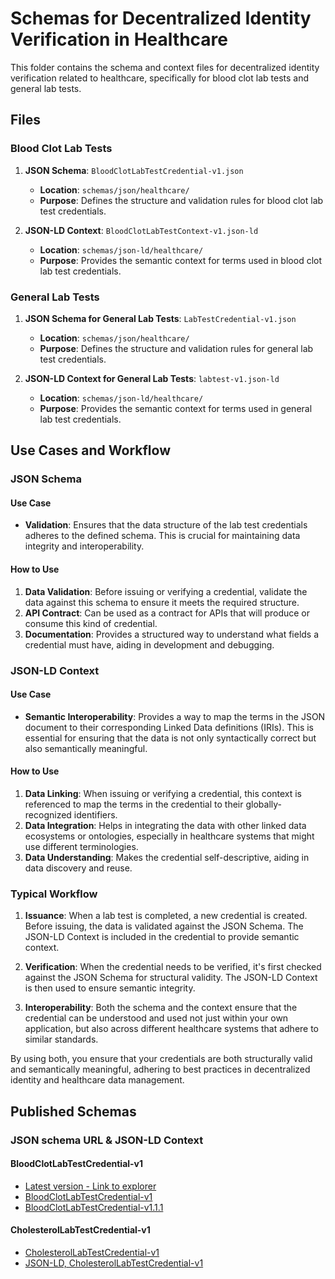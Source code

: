 # Schemas for Decentralized Identity Verification in Healthcare

This folder contains the schema and context files for decentralized identity verification related to healthcare, specifically for blood clot lab tests and general lab tests.

## Files

### Blood Clot Lab Tests

1. **JSON Schema**: `BloodClotLabTestCredential-v1.json`  
   - **Location**: `schemas/json/healthcare/`
   - **Purpose**: Defines the structure and validation rules for blood clot lab test credentials.
   
2. **JSON-LD Context**: `BloodClotLabTestContext-v1.json-ld`  
   - **Location**: `schemas/json-ld/healthcare/`
   - **Purpose**: Provides the semantic context for terms used in blood clot lab test credentials.

### General Lab Tests

1. **JSON Schema for General Lab Tests**: `LabTestCredential-v1.json`  
   - **Location**: `schemas/json/healthcare/`
   - **Purpose**: Defines the structure and validation rules for general lab test credentials.

2. **JSON-LD Context for General Lab Tests**: `labtest-v1.json-ld`  
   - **Location**: `schemas/json-ld/healthcare/`
   - **Purpose**: Provides the semantic context for terms used in general lab test credentials.

## Use Cases and Workflow

### JSON Schema

#### Use Case

- **Validation**: Ensures that the data structure of the lab test credentials adheres to the defined schema. This is crucial for maintaining data integrity and interoperability.

#### How to Use

1. **Data Validation**: Before issuing or verifying a credential, validate the data against this schema to ensure it meets the required structure.
2. **API Contract**: Can be used as a contract for APIs that will produce or consume this kind of credential.
3. **Documentation**: Provides a structured way to understand what fields a credential must have, aiding in development and debugging.

### JSON-LD Context

#### Use Case

- **Semantic Interoperability**: Provides a way to map the terms in the JSON document to their corresponding Linked Data definitions (IRIs). This is essential for ensuring that the data is not only syntactically correct but also semantically meaningful.

#### How to Use

1. **Data Linking**: When issuing or verifying a credential, this context is referenced to map the terms in the credential to their globally-recognized identifiers.
2. **Data Integration**: Helps in integrating the data with other linked data ecosystems or ontologies, especially in healthcare systems that might use different terminologies.
3. **Data Understanding**: Makes the credential self-descriptive, aiding in data discovery and reuse.

### Typical Workflow

1. **Issuance**: When a lab test is completed, a new credential is created. Before issuing, the data is validated against the JSON Schema. The JSON-LD Context is included in the credential to provide semantic context.
  
2. **Verification**: When the credential needs to be verified, it's first checked against the JSON Schema for structural validity. The JSON-LD Context is then used to ensure semantic integrity.

3. **Interoperability**: Both the schema and the context ensure that the credential can be understood and used not just within your own application, but also across different healthcare systems that adhere to similar standards.

By using both, you ensure that your credentials are both structurally valid and semantically meaningful, adhering to best practices in decentralized identity and healthcare data management.


## Published Schemas

### JSON schema URL & JSON-LD Context

#### BloodClotLabTestCredential-v1

- [Latest version - Link to explorer](https://schema-builder.polygonid.me/schemas/36fbc535-f8d4-4919-a502-08c985f0387d)
- [BloodClotLabTestCredential-v1](ipfs://QmW1Z33XkxzTVgervLeT7FVHPyusm2Fvnce7LusnZkePvR)
- [BloodClotLabTestCredential-v1.1.1](ipfs://QmfJC2UxvvmRhW9dE78ywo3Em2qThmYNeyb6CDJbHDWaWr)
  
#### CholesterolLabTestCredential-v1

- [CholesterolLabTestCredential-v1](ipfs://QmaUW59XbPkqjvoxhhF5V5TjqyukD7yyWqi9jUZgMSAYPC)
- [JSON-LD, CholesterolLabTestCredential-v1](ipfs://QmP1GavowvEbCQZGsQSGvEn2UWAz5dnbYsMBXXx9rGe8vj)
